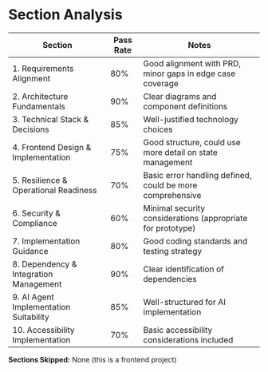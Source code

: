 # Section Analysis

| Section | Pass Rate | Notes |
|---------|-----------|-------|
| 1. Requirements Alignment | 80% | Good alignment with PRD, minor gaps in edge case coverage |
| 2. Architecture Fundamentals | 90% | Clear diagrams and component definitions |
| 3. Technical Stack & Decisions | 85% | Well-justified technology choices |
| 4. Frontend Design & Implementation | 75% | Good structure, could use more detail on state management |
| 5. Resilience & Operational Readiness | 70% | Basic error handling defined, could be more comprehensive |
| 6. Security & Compliance | 60% | Minimal security considerations (appropriate for prototype) |
| 7. Implementation Guidance | 80% | Good coding standards and testing strategy |
| 8. Dependency & Integration Management | 90% | Clear identification of dependencies |
| 9. AI Agent Implementation Suitability | 85% | Well-structured for AI implementation |
| 10. Accessibility Implementation | 70% | Basic accessibility considerations included |

**Sections Skipped:** None (this is a frontend project)
